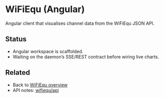 # WiFiEqu (Angular)

Angular client that visualises channel data from the WiFiEqu JSON API.

## Status
- Angular workspace is scaffolded.
- Waiting on the daemon’s SSE/REST contract before wiring live charts.

## Related
- Back to [WiFiEqu overview](../README.md)
- API notes: [wifiequ/api](../api/README.md)
